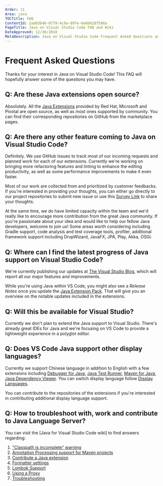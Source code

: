 ```yaml
---
Order: 11
Area: java
TOCTitle: FAQ
ContentId: 2ad03b46-0779-4c9a-897e-6e6b628f598a
PageTitle: Java on Visual Studio Code FAQ and Wiki
DateApproved: 12/30/2018
MetaDescription: Java on Visual Studio Code Frequent Asked Questions and Troubleshooting Guide
---
```

# Frequent Asked Questions

Thanks for your interest in Java on Visual Studio Code! This FAQ will hopefully answer some of the questions you may have.

## Q: Are these Java extensions open source?

Absolutely. All the [Java Extensions](/docs/java/extensions.md) provided by Red Hat, Microsoft and Pivotal are open source, as well as most ones supported by community. You can find their corresponding repositories on GitHub from the marketplace pages.

## Q: Are there any other feature coming to Java on Visual Studio Code?

Definitely. We use GitHub Issues to track most of our incoming requests and planned work for each of our extensions. Currently we're working on bringing more refactoring features and linting to enhance the editing productivity, as well as some performance improvements to make it even faster.

Most of our work are collected from and prioritized by customer feedbacks. If you're interested in providing your thoughts, you can either go directly to our project repositories to submit new issue or use this [Survey Link](https://www.research.net/r/vscodejava) to share your thoughts.

At the same time, we do have limited capacity within the team and we'd really like to encourage more contribution from the great Java community. If you're passionate about your idea and would like to help our fellow Java developers, welcome to join us! Some areas worth considering including Gradle support, code analysis and test coverage tools, profiler, additional framework support including DropWizard, JavaFX, JPA, Play, Akka, OSGi.

## Q: Where can I find the latest progress of Java support on Visual Studio Code?

We're currently publishing our updates at [The Visual Studio Blog](https://blogs.msdn.microsoft.com/visualstudio/tag/java/), which will report all our major features and improvements.

While you're using Java within VS Code, you might also see a *Release Notes* once you update the [Java Extension Pack](https://marketplace.visualstudio.com/items?itemName=vscjava.vscode-java-pack). That will give you an overview on the notable updates included in the extensions.

## Q: Will this be available for Visual Studio?

Currently we don't plan to extend the Java support to Visual Studio. There's already great IDEs for Java and we're focusing on VS Code to provide a lightweight experience in a polyglot editor.

## Q: Does VS Code Java support other display languages?

Currently we support Chinese language in addition to English with a few extensions including [Debugger for Java](https://marketplace.visualstudio.com/items?itemName=vscjava.vscode-java-debug), [Java Test Runner](https://marketplace.visualstudio.com/items?itemName=vscjava.vscode-java-test), [Maven for Java](https://marketplace.visualstudio.com/items?itemName=vscjava.vscode-maven), [Java Dependency Viewer](https://marketplace.visualstudio.com/items?itemName=vscjava.vscode-java-dependency). You can switch display language follow [Display Languages](/docs/getstarted/locales.md).

You can contribute to the repositories of the extensions if you're interested in contributing additional display language support.

## Q: How to troubleshoot with, work and contribute to Java Language Server?

You can visit the [Java for Visual Studio Code wiki] to find answers regarding:

1. ["Classpath is incomplete" warning](https://github.com/redhat-developer/vscode-java/wiki/%22Classpath-is-incomplete%22-warning)
2. [Annotation Processing support for Maven projects](https://github.com/redhat-developer/vscode-java/wiki/Annotation-Processing-support-for-Maven-projects)
3. [Contribute a Java extension](https://github.com/redhat-developer/vscode-java/wiki/Contribute-a-Java-Extension)
4. [Formatter settings](https://github.com/redhat-developer/vscode-java/wiki/Formatter-settings)
5. [Lombok Support](https://github.com/redhat-developer/vscode-java/wiki/Lombok-support)
6. [Using a Proxy](https://github.com/redhat-developer/vscode-java/wiki/Using-a-Proxy)
7. [Troubleshooting](https://github.com/redhat-developer/vscode-java/wiki/Troubleshooting)